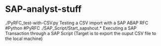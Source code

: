 # SAP-analyst-stuff


./PyRFC_test-with-CSV.py Testing a CSV import with a SAP ABAP RFC \#Python \#PyRFC
./SAP_Script/Start_sapshcut.* Executing a SAP Transaction through a SAP Script (Target is to export the ouput CSV file to the local machine)
